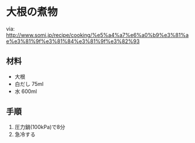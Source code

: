 # 大根の煮物
via: http://www.somi.jp/recipe/cooking/%e5%a4%a7%e6%a0%b9%e3%81%ae%e3%81%9f%e3%81%84%e3%81%9f%e3%82%93

## 材料
- 大根
- 白だし 75ml
- 水 600ml

## 手順
1. 圧力鍋(100kPa)で8分
2. 急冷する
